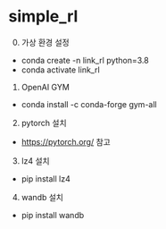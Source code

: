# simple_rl

0. 가상 환경 설정 
  - conda create -n link_rl python=3.8
  - conda activate link_rl

1. OpenAI GYM
  - conda install -c conda-forge gym-all
  
2. pytorch 설치
  - https://pytorch.org/ 참고

3. lz4 설치 
  - pip install lz4

4. wandb 설치
  - pip install wandb